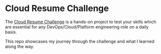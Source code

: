 # Cloud Resume Challenge

The [Cloud Resume Challenge](https://cloudresumechallenge.dev/) is a hands-on project to test your skills which are essential for any DevOps/Cloud/Platform engineering role on a daily basis.

This repo showcases my journey through the challenge and what I learned along the way.
